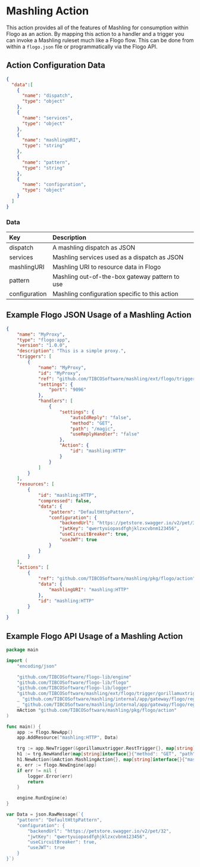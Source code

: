 # Mashling Action
This action provides all of the features of Mashling for consumption within Flogo as an action. By mapping this action to a handler and a trigger you can invoke a Mashling ruleset much like a Flogo flow. This can be done from within a `flogo.json` file or programmatically via the Flogo API.

## Action Configuration Data

```json
{
  "data":[
    {
      "name": "dispatch",
      "type": "object"
    },
    {
      "name": "services",
      "type": "object"
    },
    {
      "name": "mashlingURI",
      "type": "string"
    },
    {
      "name": "pattern",
      "type": "string"
    },
    {
      "name": "configuration",
      "type": "object"
    }
  ]
}
```

### Data
| Key    | Description   |
|:-----------|:--------------|
| dispatch | A mashling dispatch as JSON |
| services | Mashling services used as a dispatch as JSON |
| mashlingURI | Mashling URI to resource data in Flogo |
| pattern | Mashling out-of-the-box gateway pattern to use |
| configuration | Mashling configuration specific to this action |

## Example Flogo JSON Usage of a Mashling Action

```json
{
    "name": "MyProxy",
    "type": "flogo:app",
    "version": "1.0.0",
    "description": "This is a simple proxy.",
    "triggers": [
        {
            "name": "MyProxy",
            "id": "MyProxy",
            "ref": "github.com/TIBCOSoftware/mashling/ext/flogo/trigger/gorillamuxtrigger",
            "settings": {
                "port": "9096"
            },
            "handlers": [
                {
                    "settings": {
                        "autoIdReply": "false",
                        "method": "GET",
                        "path": "/magic",
                        "useReplyHandler": "false"
                    },
                    "Action": {
                        "id": "mashling:HTTP"
                    }
                }
            ]
        }
    ],
    "resources": [
        {
            "id": "mashling:HTTP",
            "compressed": false,
            "data": {
                "pattern": "DefaultHttpPattern",
                "configuration": {
                    "backendUrl": "https://petstore.swagger.io/v2/pet/32",
                    "jwtKey": "qwertyuiopasdfghjklzxcvbnm123456",
                    "useCircuitBreaker": true,
                    "useJWT": true
                }
            }
        }
    ],
    "actions": [
        {
            "ref": "github.com/TIBCOSoftware/mashling/pkg/flogo/action",
            "data": {
                "mashlingURI": "mashling:HTTP"
            },
            "id": "mashling:HTTP"
        }
    ]
}
```

## Example Flogo API Usage of a Mashling Action

```go
package main

import (
	"encoding/json"

	"github.com/TIBCOSoftware/flogo-lib/engine"
	"github.com/TIBCOSoftware/flogo-lib/flogo"
	"github.com/TIBCOSoftware/flogo-lib/logger"
	"github.com/TIBCOSoftware/mashling/ext/flogo/trigger/gorillamuxtrigger"
	_ "github.com/TIBCOSoftware/mashling/internal/app/gateway/flogo/registry"
	_ "github.com/TIBCOSoftware/mashling/internal/app/gateway/flogo/registry/triggers"
	mAction "github.com/TIBCOSoftware/mashling/pkg/flogo/action"
)

func main() {
	app := flogo.NewApp()
	app.AddResource("mashling:HTTP", Data)

	trg := app.NewTrigger(&gorillamuxtrigger.RestTrigger{}, map[string]interface{}{"port": "8080"})
	h1 := trg.NewHandler(map[string]interface{}{"method": "GET", "path": "/magic", "autoIdReply": "false", "useReplyHandler": "true"})
	h1.NewAction(&mAction.MashlingAction{}, map[string]interface{}{"mashlingURI": "mashling:HTTP"})
	e, err := flogo.NewEngine(app)
	if err != nil {
		logger.Error(err)
		return
	}

	engine.RunEngine(e)
}

var Data = json.RawMessage(`{
    "pattern": "DefaultHttpPattern",
    "configuration": {
        "backendUrl": "https://petstore.swagger.io/v2/pet/32",
        "jwtKey": "qwertyuiopasdfghjklzxcvbnm123456",
        "useCircuitBreaker": true,
        "useJWT": true
    }
}`)
```
